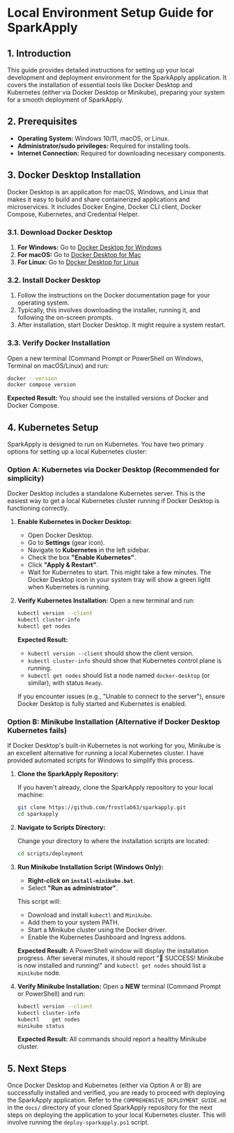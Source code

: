 # Local Environment Setup Guide for SparkApply

## 1. Introduction

This guide provides detailed instructions for setting up your local development and deployment environment for the SparkApply application. It covers the installation of essential tools like Docker Desktop and Kubernetes (either via Docker Desktop or Minikube), preparing your system for a smooth deployment of SparkApply.

## 2. Prerequisites

*   **Operating System:** Windows 10/11, macOS, or Linux.
*   **Administrator/sudo privileges:** Required for installing tools.
*   **Internet Connection:** Required for downloading necessary components.

## 3. Docker Desktop Installation

Docker Desktop is an application for macOS, Windows, and Linux that makes it easy to build and share containerized applications and microservices. It includes Docker Engine, Docker CLI client, Docker Compose, Kubernetes, and Credential Helper.

### 3.1. Download Docker Desktop

1.  **For Windows:** Go to [Docker Desktop for Windows](https://docs.docker.com/desktop/install/windows-install/)
2.  **For macOS:** Go to [Docker Desktop for Mac](https://docs.docker.com/desktop/install/mac-install/)
3.  **For Linux:** Go to [Docker Desktop for Linux](https://docs.docker.com/desktop/install/linux-install/)

### 3.2. Install Docker Desktop

1.  Follow the instructions on the Docker documentation page for your operating system.
2.  Typically, this involves downloading the installer, running it, and following the on-screen prompts.
3.  After installation, start Docker Desktop. It might require a system restart.

### 3.3. Verify Docker Installation

Open a new terminal (Command Prompt or PowerShell on Windows, Terminal on macOS/Linux) and run:

```bash
docker --version
docker compose version
```

**Expected Result:** You should see the installed versions of Docker and Docker Compose.

## 4. Kubernetes Setup

SparkApply is designed to run on Kubernetes. You have two primary options for setting up a local Kubernetes cluster:

### Option A: Kubernetes via Docker Desktop (Recommended for simplicity)

Docker Desktop includes a standalone Kubernetes server. This is the easiest way to get a local Kubernetes cluster running if Docker Desktop is functioning correctly.

1.  **Enable Kubernetes in Docker Desktop:**
    *   Open Docker Desktop.
    *   Go to **Settings** (gear icon).
    *   Navigate to **Kubernetes** in the left sidebar.
    *   Check the box **"Enable Kubernetes"**.
    *   Click **"Apply & Restart"**.
    *   Wait for Kubernetes to start. This might take a few minutes. The Docker Desktop icon in your system tray will show a green light when Kubernetes is running.

2.  **Verify Kubernetes Installation:**
    Open a new terminal and run:

    ```bash
    kubectl version --client
    kubectl cluster-info
    kubectl get nodes
    ```

    **Expected Result:**
    *   `kubectl version --client` should show the client version.
    *   `kubectl cluster-info` should show that Kubernetes control plane is running.
    *   `kubectl get nodes` should list a node named `docker-desktop` (or similar), with status `Ready`.

    If you encounter issues (e.g., "Unable to connect to the server"), ensure Docker Desktop is fully started and Kubernetes is enabled.

### Option B: Minikube Installation (Alternative if Docker Desktop Kubernetes fails)

If Docker Desktop's built-in Kubernetes is not working for you, Minikube is an excellent alternative for running a local Kubernetes cluster. I have provided automated scripts for Windows to simplify this process.

1.  **Clone the SparkApply Repository:**

    If you haven't already, clone the SparkApply repository to your local machine:

    ```bash
    git clone https://github.com/frostlab63/sparkapply.git
    cd sparkapply
    ```

2.  **Navigate to Scripts Directory:**

    Change your directory to where the installation scripts are located:

    ```bash
    cd scripts/deployment
    ```

3.  **Run Minikube Installation Script (Windows Only):**

    *   **Right-click on `install-minikube.bat`**.
    *   Select **"Run as administrator"**.

    This script will:
    *   Download and install `kubectl` and `Minikube`.
    *   Add them to your system PATH.
    *   Start a Minikube cluster using the Docker driver.
    *   Enable the Kubernetes Dashboard and Ingress addons.

    **Expected Result:** A PowerShell window will display the installation progress. After several minutes, it should report "🎉 SUCCESS! Minikube is now installed and running!" and `kubectl get nodes` should list a `minikube` node.

4.  **Verify Minikube Installation:**
    Open a **NEW** terminal (Command Prompt or PowerShell) and run:

    ```bash
    kubectl version --client
    kubectl cluster-info
    kubectl    get nodes
    minikube status
    ```

    **Expected Result:** All commands should report a healthy Minikube cluster.

## 5. Next Steps

Once Docker Desktop and Kubernetes (either via Option A or B) are successfully installed and verified, you are ready to proceed with deploying the SparkApply application. Refer to the `COMPREHENSIVE_DEPLOYMENT_GUIDE.md` in the `docs/` directory of your cloned SparkApply repository for the next steps on deploying the application to your local Kubernetes cluster. This will involve running the `deploy-sparkapply.ps1` script.
